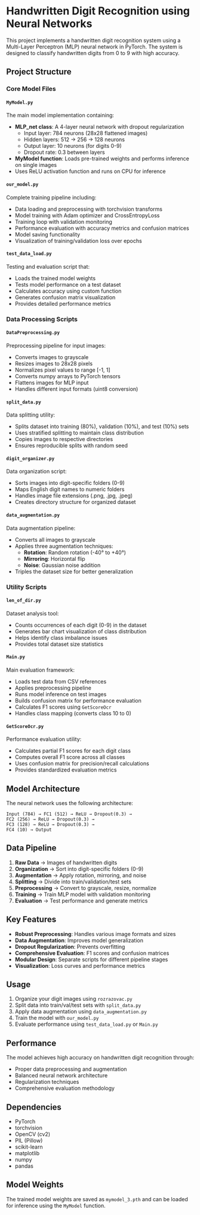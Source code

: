 # Handwritten Digit Recognition using Neural Networks

This project implements a handwritten digit recognition system using a Multi-Layer Perceptron (MLP) neural network in PyTorch. The system is designed to classify handwritten digits from 0 to 9 with high accuracy.

## Project Structure

### Core Model Files

#### `MyModel.py`
The main model implementation containing:
- **MLP_net class**: A 4-layer neural network with dropout regularization
  - Input layer: 784 neurons (28x28 flattened images)
  - Hidden layers: 512 → 256 → 128 neurons
  - Output layer: 10 neurons (for digits 0-9)
  - Dropout rate: 0.3 between layers
- **MyModel function**: Loads pre-trained weights and performs inference on single images
- Uses ReLU activation function and runs on CPU for inference

#### `our_model.py`
Complete training pipeline including:
- Data loading and preprocessing with torchvision transforms
- Model training with Adam optimizer and CrossEntropyLoss
- Training loop with validation monitoring
- Performance evaluation with accuracy metrics and confusion matrices
- Model saving functionality
- Visualization of training/validation loss over epochs

#### `test_data_load.py`
Testing and evaluation script that:
- Loads the trained model weights
- Tests model performance on a test dataset
- Calculates accuracy using custom function
- Generates confusion matrix visualization
- Provides detailed performance metrics

### Data Processing Scripts

#### `DataPreprocessing.py`
Preprocessing pipeline for input images:
- Converts images to grayscale
- Resizes images to 28x28 pixels
- Normalizes pixel values to range [-1, 1]
- Converts numpy arrays to PyTorch tensors
- Flattens images for MLP input
- Handles different input formats (uint8 conversion)

#### `split_data.py`
Data splitting utility:
- Splits dataset into training (80%), validation (10%), and test (10%) sets
- Uses stratified splitting to maintain class distribution
- Copies images to respective directories
- Ensures reproducible splits with random seed

#### `digit_organizer.py`
Data organization script:
- Sorts images into digit-specific folders (0-9)
- Maps English digit names to numeric folders
- Handles image file extensions (.png, .jpg, .jpeg)
- Creates directory structure for organized dataset

#### `data_augmentation.py`
Data augmentation pipeline:
- Converts all images to grayscale
- Applies three augmentation techniques:
  - **Rotation**: Random rotation (-40° to +40°)
  - **Mirroring**: Horizontal flip
  - **Noise**: Gaussian noise addition
- Triples the dataset size for better generalization

### Utility Scripts

#### `len_of_dir.py`
Dataset analysis tool:
- Counts occurrences of each digit (0-9) in the dataset
- Generates bar chart visualization of class distribution
- Helps identify class imbalance issues
- Provides total dataset size statistics

#### `Main.py`
Main evaluation framework:
- Loads test data from CSV references
- Applies preprocessing pipeline
- Runs model inference on test images
- Builds confusion matrix for performance evaluation
- Calculates F1 scores using `GetScoreOcr`
- Handles class mapping (converts class 10 to 0)

#### `GetScoreOcr.py`
Performance evaluation utility:
- Calculates partial F1 scores for each digit class
- Computes overall F1 score across all classes
- Uses confusion matrix for precision/recall calculations
- Provides standardized evaluation metrics

## Model Architecture

The neural network uses the following architecture:
```
Input (784) → FC1 (512) → ReLU → Dropout(0.3) → 
FC2 (256) → ReLU → Dropout(0.3) → 
FC3 (128) → ReLU → Dropout(0.3) → 
FC4 (10) → Output
```

## Data Pipeline

1. **Raw Data** → Images of handwritten digits
2. **Organization** → Sort into digit-specific folders (0-9)
3. **Augmentation** → Apply rotation, mirroring, and noise
4. **Splitting** → Divide into train/validation/test sets
5. **Preprocessing** → Convert to grayscale, resize, normalize
6. **Training** → Train MLP model with validation monitoring
7. **Evaluation** → Test performance and generate metrics

## Key Features

- **Robust Preprocessing**: Handles various image formats and sizes
- **Data Augmentation**: Improves model generalization
- **Dropout Regularization**: Prevents overfitting
- **Comprehensive Evaluation**: F1 scores and confusion matrices
- **Modular Design**: Separate scripts for different pipeline stages
- **Visualization**: Loss curves and performance metrics

## Usage

1. Organize your digit images using `rozrazovac.py`
2. Split data into train/val/test sets with `split_data.py`
3. Apply data augmentation using `data_augmentation.py`
4. Train the model with `our_model.py`
5. Evaluate performance using `test_data_load.py` or `Main.py`

## Performance

The model achieves high accuracy on handwritten digit recognition through:
- Proper data preprocessing and augmentation
- Balanced neural network architecture
- Regularization techniques
- Comprehensive evaluation methodology

## Dependencies

- PyTorch
- torchvision
- OpenCV (cv2)
- PIL (Pillow)
- scikit-learn
- matplotlib
- numpy
- pandas

## Model Weights

The trained model weights are saved as `mymodel_3.pth` and can be loaded for inference using the `MyModel` function.

